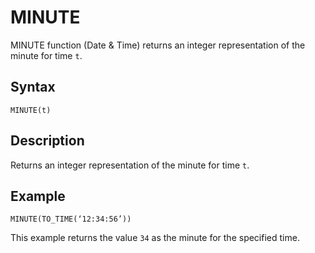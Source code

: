 <!-- loio4c87b5d518c741729e8bc723ddb8fa67 -->

# MINUTE

MINUTE function \(Date & Time\) returns an integer representation of the minute for time `t`.



<a name="loio4c87b5d518c741729e8bc723ddb8fa67__section_jmt_bqh_bpb"/>

## Syntax

`MINUTE(t)`



<a name="loio4c87b5d518c741729e8bc723ddb8fa67__section_kmt_bqh_bpb"/>

## Description

Returns an integer representation of the minute for time `t`.



<a name="loio4c87b5d518c741729e8bc723ddb8fa67__section_b4k_dqh_bpb"/>

## Example

`MINUTE(TO_TIME(‘12:34:56’))`

This example returns the value `34` as the minute for the specified time.


